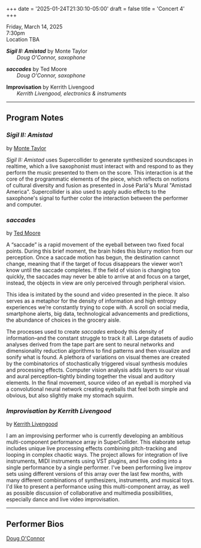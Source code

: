 
+++
date = '2025-01-24T21:30:10-05:00'
draft = false
title = 'Concert 4'
+++

Friday, March 14, 2025  
7:30pm  
Location TBA


***Sigil II: Amistad*** by Monte Taylor  
&emsp;&emsp;*Doug O'Connor, saxophone*  



***saccades*** by Ted Moore  
&emsp;&emsp;*Doug O'Connor, saxophone*  



**Improvisation** by Kerrith Livengood  
&emsp;&emsp;*Kerrith Livengood, electronics & instruments*  

---

## Program Notes

### *Sigil II: Amistad*

by [Monte Taylor](/bios/#monte-taylor)

*Sigil II: Amistad* uses Supercollider to generate synthesized soundscapes in realtime, which a live saxophonist must interact with and respond to as they perform the music presented to them on the score. This interaction is at the core of the programmatic elements of the piece, which reflects on notions of cultural diversity and fusion as presented in José Parlá's Mural "Amistad America". Supercollider is also used to apply audio effects to the saxophone's signal to further color the interaction between the performer and computer.

### *saccades*

by [Ted Moore](/bios/#ted-moore)

A “saccade” is a rapid movement of the eyeball between two fixed focal points. During this brief moment, the brain hides this blurry motion from our perception. Once a saccade motion has begun, the destination cannot change, meaning that if the target of focus disappears the viewer won’t know until the saccade completes. If the field of vision is changing too quickly, the saccades may never be able to arrive at and focus on a target, instead, the objects in view are only perceived through peripheral vision. 

This idea is imitated by the sound and video presented in the piece. It also serves as a metaphor for the density of information and high entropy experiences we’re constantly trying to cope with. A scroll on social media, smartphone alerts, big data, technological advancements and predictions, the abundance of choices in the grocery aisle.

The processes used to create *saccades* embody this density of information–and the constant struggle to track it all. Large datasets of audio analyses derived from the tape part are sent to neural networks and dimensionality reduction algorithms to find patterns and then visualize and sonify what is found. A plethora of variations on visual themes are created by the combinatorics of stochastically triggered visual synthesis modules and processing effects. Computer vision analysis adds layers to our visual and aural perception–tightly binding together the visual and auditory elements. In the final movement, source video of an eyeball is morphed via a convolutional neural network creating eyeballs that feel both simple and obvious, but also slightly make my stomach squirm.

### ***Improvisation** by Kerrith Livengood*

by [Kerrith Livengood](/bios/#kerrith-livengood)

I am an improvising performer who is currently developing an ambitious multi-component performance array in SuperCollider. This elaborate setup includes unique live processing effects combining pitch-tracking and looping in complex chaotic ways. The project allows for integration of live instruments, MIDI instruments using VST plugins, and live coding into a single performance by a single performer. I've been performing live improv sets using different versions of this array over the last few months, with many different combinations of synthesizers, instruments, and musical toys. I'd like to present a performance using this multi-component array, as well as possible discussion of collaborative and multimedia possibilities, especially dance and live video improvisation.

---

## Performer Bios

[Doug O'Connor](/bios/#doug-o'connor)  

